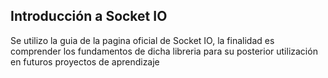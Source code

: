 ## Introducción a Socket IO

Se utilizo la guia de la pagina oficial de Socket IO, la finalidad es comprender los fundamentos de dicha libreria para su posterior utilización en futuros proyectos de aprendizaje